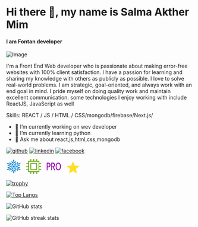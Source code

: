 # Hi there 👋, my name is Salma Akther Mim
#### I am Fontan developer 
![Image](https://miro.medium.com/v2/resize:fit:1000/0*GbWJ4Sl7IKxyO0Go.png)

I'm a Front End Web developer who is passionate about making error-free websites with 100% client satisfaction. I have a passion for learning and sharing my knowledge with others as publicly as possible. I love to solve real-world problems. I am strategic, goal-oriented, and always work with an end goal in mind. I pride myself on doing quality work and maintain excellent communication.  some technologies I enjoy working with include ReactJS, JavaScript as well 

Skills:  REACT / JS / HTML / CSS/mongodb/firebase/Next.js/

- 🔭 I’m currently working on wev developer 
- 🌱 I’m currently learning python 
- 💬 Ask me about react,js,html,css,mongodb 


[<img src='https://cdn.jsdelivr.net/npm/simple-icons@3.0.1/icons/github.svg' alt='github' height='40'>](https://github.com/salmaakthermim)  [<img src='https://cdn.jsdelivr.net/npm/simple-icons@3.0.1/icons/linkedin.svg' alt='linkedin' height='40'>](https://www.linkedin.com/in/salmaakthermim/)  [<img src='https://cdn.jsdelivr.net/npm/simple-icons@3.0.1/icons/facebook.svg' alt='facebook' height='40'>](https://www.facebook.com/https://web.facebook.com/SunHee85)  

<a href='https://archiveprogram.github.com/'><img src='https://raw.githubusercontent.com/acervenky/animated-github-badges/master/assets/acbadge.gif' width='40' height='40'></a> <a href='https://docs.github.com/en/developers'><img src='https://raw.githubusercontent.com/acervenky/animated-github-badges/master/assets/devbadge.gif' width='40' height='40'></a> <a href='https://github.com/pricing'><img src='https://raw.githubusercontent.com/acervenky/animated-github-badges/master/assets/pro.gif' width='40' height='40'></a> <a href='https://stars.github.com/'><img src='https://raw.githubusercontent.com/acervenky/animated-github-badges/master/assets/starbadge.gif' width='35' height='35'></a> 

[![trophy](https://github-profile-trophy.vercel.app/?username=salmaakthermim)](https://github.com/ryo-ma/github-profile-trophy)

[![Top Langs](https://github-readme-stats.vercel.app/api/top-langs/?username=salmaakthermim)](https://github.com/anuraghazra/github-readme-stats)

![GitHub stats](https://github-readme-stats.vercel.app/api?username=salmaakthermim&show_icons=true)  

![GitHub streak stats](https://streak-stats.demolab.com/?user=salmaakthermim)  


